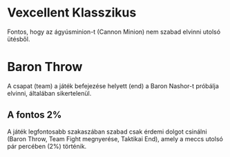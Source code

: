 # Vexcellent Klasszikus 
Fontos, hogy az ágyúsminion-t (Cannon Minion) nem szabad elvinni utolsó ütésből.

# Baron Throw
A csapat (team) a játék befejezése helyett (end) a Baron Nashor-t próbálja elvinni, általában sikertelenül.

## A fontos 2%
A játék legfontosabb szakaszában szabad csak érdemi dolgot csinálni (Baron Throw, Team Fight megnyerése, Taktikai End), amely a meccs utolsó pár percében (2%) történik.
